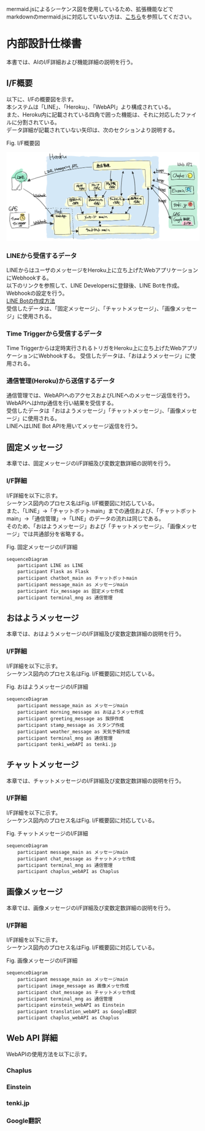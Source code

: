 mermaid.jsによるシーケンス図を使用しているため、拡張機能などでmarkdownのmermaid.jsに対応していない方は、[こちら]()を参照してください。

# 内部設計仕様書  

本書では、AIのI/F詳細および機能詳細の説明を行う。  

## I/F概要  

以下に、I/Fの概要図を示す。  
本システムは「LINE」、「Heroku」、「WebAPI」より構成されている。  
また、Heroku内に記載されている四角で囲った機能は、それに対応したファイルに分割されている。  
データ詳細が記載されていない矢印は、次のセクションより説明する。  

Fig. I/F概要図  

![I/F_overview](./image/IF_details.png)

### LINEから受信するデータ  

LINEからはユーザのメッセージをHeroku上に立ち上げたWebアプリケーションにWebhookする。  
以下のリンクを参照して、LINE Developersに登録後、LINE Botを作成。  
Webhookの設定を行う。  
[LINE Botの作成方法](https://developers.line.biz/ja/docs/messaging-api/building-bot/#set-up-bot-on-line-developers-console)  
受信したデータは、「固定メッセージ」、「チャットメッセージ」、「画像メッセージ」に使用される。  

### Time Triggerから受信するデータ  

Time Triggerからは定時実行されるトリガをHeroku上に立ち上げたWebアプリケーションにWebhookする。 
受信したデータは、「おはようメッセージ」に使用される。 

### 通信管理(Heroku)から送信するデータ  

通信管理では、WebAPIへのアクセスおよびLINEへのメッセージ返信を行う。  
WebAPIへはhttp通信を行い結果を受信する。  
受信したデータは「おはようメッセージ」「チャットメッセージ」、「画像メッセージ」に使用される。  
LINEへはLINE Bot APIを用いてメッセージ返信を行う。  

## 固定メッセージ  

本章では、固定メッセージのI/F詳細及び変数定数詳細の説明を行う。  

### I/F詳細  

I/F詳細を以下に示す。  
シーケンス図内のプロセス名はFig. I/F概要図に対応している。  
また、「LINE」→「チャットボットmain」までの通信および、「チャットボットmain」→「通信管理」→「LINE」のデータの流れは同じである。  
そのため、「おはようメッセージ」および「チャットメッセージ」、「画像メッセージ」では共通部分を省略する。  

Fig. 固定メッセージのI/F詳細  

```mermaid
sequenceDiagram
    participant LINE as LINE
    participant Flask as Flask
    participant chatbot_main as チャットボットmain
    participant message_main as メッセージmain
    participant fix_message as 固定メッセ作成
    participant terminal_mng as 通信管理
```

## おはようメッセージ  

本章では、おはようメッセージのI/F詳細及び変数定数詳細の説明を行う。  

### I/F詳細  

I/F詳細を以下に示す。  
シーケンス図内のプロセス名はFig. I/F概要図に対応している。  

Fig. おはようメッセージのI/F詳細  

```mermaid
sequenceDiagram
    participant message_main as メッセージmain
    participant morning_message as おはようメッセ作成
    participant greeting_message as 挨拶作成
    participant stamp_message as スタンプ作成
    participant weather_message as 天気予報作成
    participant terminal_mng as 通信管理
    participant tenki_webAPI as tenki.jp
```

## チャットメッセージ  

本章では、チャットメッセージのI/F詳細及び変数定数詳細の説明を行う。  

### I/F詳細  

I/F詳細を以下に示す。  
シーケンス図内のプロセス名はFig. I/F概要図に対応している。  

Fig. チャットメッセージのI/F詳細  

```mermaid
sequenceDiagram
    participant message_main as メッセージmain
    participant chat_message as チャットメッセ作成
    participant terminal_mng as 通信管理
    participant chaplus_webAPI as Chaplus
```

## 画像メッセージ  

本章では、画像メッセージのI/F詳細及び変数定数詳細の説明を行う。  

### I/F詳細  

I/F詳細を以下に示す。  
シーケンス図内のプロセス名はFig. I/F概要図に対応している。  

Fig. 画像メッセージのI/F詳細  

```mermaid
sequenceDiagram
    participant message_main as メッセージmain
    participant image_message as 画像メッセ作成
    participant chat_message as チャットメッセ作成
    participant terminal_mng as 通信管理
    participant einstein_webAPI as Einstein
    participant translation_webAPI as Google翻訳
    participant chaplus_webAPI as Chaplus
```

## Web API 詳細  

WebAPIの使用方法を以下に示す。  

### Chaplus  

### Einstein  

### tenki.jp  

### Google翻訳